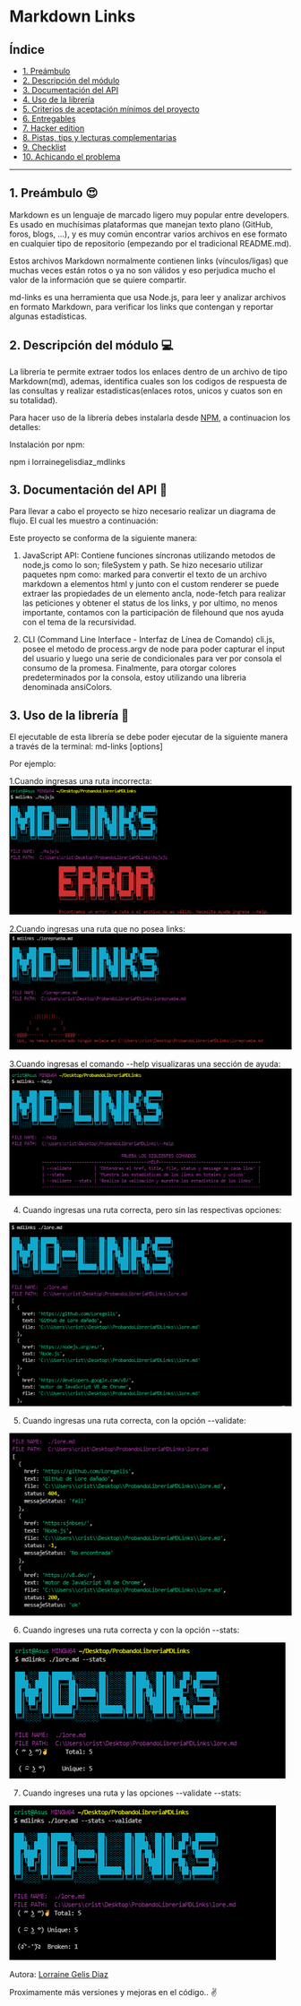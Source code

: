 # Markdown Links

## Índice

* [1. Preámbulo](#1-preámbulo)
* [2. Descripción del módulo](#2-resumen-del-proyecto)
* [3. Documentación del API ](#3-objetivos-de-aprendizaje)
* [4. Uso de la librería](#4-consideraciones-generales)
* [5. Criterios de aceptación mínimos del proyecto](#5-criterios-de-aceptación-mínimos-del-proyecto)
* [6. Entregables](#6-entregables)
* [7. Hacker edition](#7-hacker-edition)
* [8. Pistas, tips y lecturas complementarias](#8-pistas-tips-y-lecturas-complementarias)
* [9. Checklist](#9-checklist)
* [10. Achicando el problema](#10-achicando-el-problema)

***

## 1. Preámbulo 😍

Markdown es un lenguaje de marcado ligero muy popular entre developers. Es usado en muchísimas plataformas que manejan texto plano (GitHub, foros, blogs, ...), y es muy común encontrar varios archivos en ese formato en cualquier tipo de repositorio (empezando por el tradicional README.md).

Estos archivos Markdown normalmente contienen links (vínculos/ligas) que muchas veces están rotos o ya no son válidos y eso perjudica mucho el valor de la información que se quiere compartir.

md-links es una herramienta que usa Node.js, para leer y analizar archivos en formato Markdown, para verificar los links que contengan y reportar algunas estadísticas.


## 2. Descripción del módulo 💻

La libreria te permite extraer todos los enlaces dentro de un archivo de tipo Markdown(md), ademas, identifica cuales son los codigos de respuesta de las consultas y realizar estadisticas(enlaces rotos, unicos y cuatos son en su totalidad).

Para hacer uso de la librería debes instalarla desde [NPM](https://www.npmjs.com/package/lorrainegelisdiaz_mdlinks), a continuacion los detalles:

Instalación por npm:

npm i lorrainegelisdiaz_mdlinks

## 3. Documentación del API 📝

Para llevar a cabo el proyecto se hizo necesario realizar un diagrama de flujo. El cual les muestro a continuación:


Este proyecto se conforma de la siguiente manera:
1. JavaScript API:
Contiene funciones síncronas utilizando metodos de node,js como lo son; fileSystem y path. Se hizo necesario utilizar paquetes npm como: marked para convertir el texto de un archivo markdown a elementos html y junto con el custom renderer se puede extraer las propiedades de un elemento ancla, node-fetch para realizar las peticiones y obtener el status de los links, y por ultimo, no menos importante, contamos con la participación de filehound que nos ayuda con el tema de la recursividad.

2. CLI (Command Line Interface - Interfaz de Línea de Comando)
cli.js, posee el metodo de process.argv de node para poder capturar el input del usuario y luego una serie de condicionales para ver por consola el consumo de la promesa. Finalmente, para otorgar colores predeterminados por la consola, estoy utilizando una libreria denominada ansiColors.

## 3. Uso de la librería 📇

El ejecutable de esta librería se debe poder ejecutar de la siguiente manera a través de la terminal:
md-links <path> [options]
  
Por ejemplo:
  
1.Cuando ingresas una ruta incorrecta:
  <img src= https://github.com/LorraineGelis/MDLINKS/blob/main/img/RutaIncorrecta.png>

2.Cuando ingresas una ruta que no posea links:
   <img src= https://github.com/LorraineGelis/MDLINKS/blob/main/img/ArchivosSinenlaces.png>
  
3.Cuando ingresas el comando --help visualizaras una sección de ayuda:
   <img src=https://github.com/LorraineGelis/MDLINKS/blob/main/img/Comando--help.png>
  
4. Cuando ingresas una ruta correcta, pero sin las respectivas opciones:
  <img src=https://github.com/LorraineGelis/MDLINKS/blob/main/img/RutaSinOptions.png>

5. Cuando ingresas una ruta correcta, con la opción --validate:
  <img src=https://github.com/LorraineGelis/MDLINKS/blob/main/img/rutaoptionsvalidate.png>
  
6. Cuando ingreses una ruta correcta y con la opción --stats:
  <img src=https://github.com/LorraineGelis/MDLINKS/blob/main/img/rutaoptionstats.png>

7. Cuando ingreses una ruta y las opciones --validate --stats:
  <img src=https://github.com/LorraineGelis/MDLINKS/blob/main/img/rutaoptionsvalidatestats.png>

Autora:
[Lorraine Gelis Diaz](https://github.com/LorraineGelis)
  

 Proximamente más versiones y mejoras en el código.. ✌️

  




